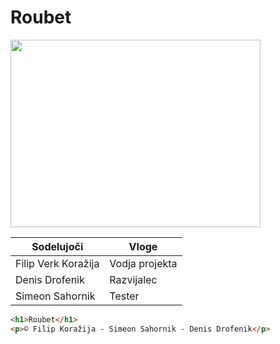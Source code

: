 # Roubet

<img src="https://as2.ftcdn.net/jpg/01/91/68/11/1000_F_191681128_uYp3TW7yKi8pDN6rn5i3ErIaouMPd51N.jpg"
  width="400px"
  height="300px"/>

| Sodelujoči | Vloge |
| ----------- | ----------- |
| Filip Verk Koražija | Vodja projekta |
| Denis Drofenik | Razvijalec | 
| Simeon Sahornik | Tester | 

```html
<h1>Roubet</h1>
<p>© Filip Koražija - Simeon Sahornik - Denis Drofenik</p>
```
